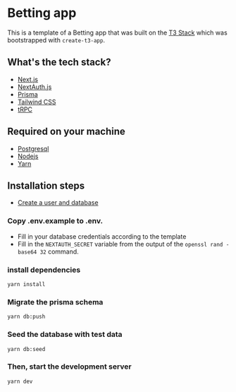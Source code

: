 # Betting app

This is a template of a Betting app that was built on the [T3 Stack](https://create.t3.gg/) which was bootstrapped with `create-t3-app`.

## What's the tech stack?

- [Next.js](https://nextjs.org)
- [NextAuth.js](https://next-auth.js.org)
- [Prisma](https://prisma.io)
- [Tailwind CSS](https://tailwindcss.com)
- [tRPC](https://trpc.io)

## Required on your machine

- [Postgresql](https://www.postgresql.org/) 
- [Nodejs](https://nodejs.org/en)
- [Yarn](https://yarnpkg.com/)

## Installation steps

- [Create a user and database](https://medium.com/coding-blocks/creating-user-database-and-adding-access-on-postgresql-8bfcd2f4a91e)

### Copy .env.example to .env. 

- Fill in your database credentials according to the template
- Fill in the `NEXTAUTH_SECRET` variable from the output of the `openssl rand -base64 32` command.

### install dependencies

```
yarn install
```

### Migrate the prisma schema

```
yarn db:push
```

### Seed the database with test data

```
yarn db:seed
```

### Then, start the development server

```
yarn dev
```
